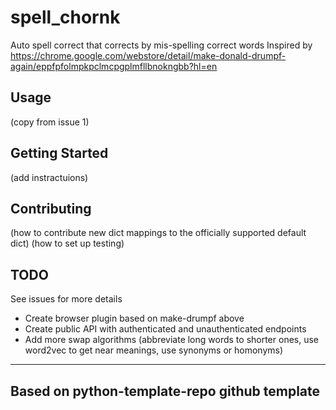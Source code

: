 # spell_chornk
Auto spell correct that corrects by mis-spelling correct words
Inspired by https://chrome.google.com/webstore/detail/make-donald-drumpf-again/eppfpfolmpkpclmcpgplmfllbnokngbb?hl=en

## Usage
(copy from issue 1)

## Getting Started
(add instractuions)

## Contributing
(how to contribute new dict mappings to the officially supported default dict)
(how to set up testing)

## TODO
See issues for more details

* Create browser plugin based on make-drumpf above
* Create public API with authenticated and unauthenticated endpoints
* Add more swap algorithms (abbreviate long words to shorter ones, use word2vec to get near meanings, use synonyms or homonyms)


--------------------------------------------------------------------------------------------------
## Based on python-template-repo github template
